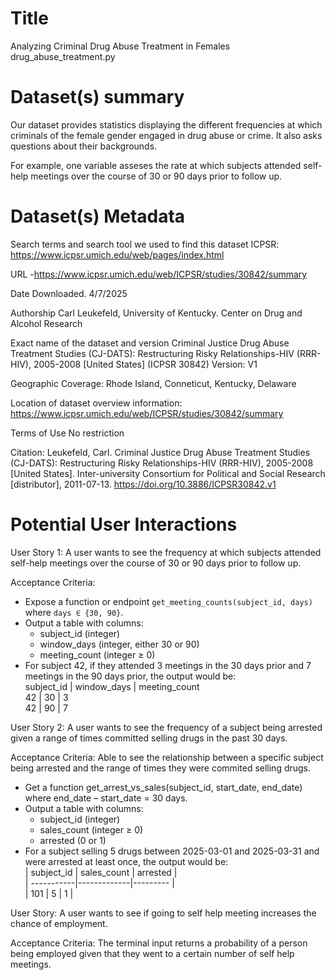 # Title
Analyzing Criminal Drug Abuse Treatment in Females
drug_abuse_treatment.py

# Dataset(s) summary
Our dataset provides statistics displaying the different frequencies at which
criminals of the female gender engaged in drug abuse or crime. It also asks
questions about their backgrounds.

For example, one variable asseses the rate at which subjects attended self-help
meetings over the course of 30 or 90 days prior to follow up. 

# Dataset(s) Metadata

Search terms and search tool we used to find this dataset
ICPSR: https://www.icpsr.umich.edu/web/pages/index.html 


URL -https://www.icpsr.umich.edu/web/ICPSR/studies/30842/summary 


Date Downloaded.
4/7/2025


Authorship
Carl Leukefeld, University of Kentucky. Center on Drug and Alcohol Research


Exact name of the dataset and version
Criminal Justice Drug Abuse Treatment Studies (CJ-DATS): Restructuring Risky Relationships-HIV (RRR-HIV), 2005-2008 [United States] (ICPSR 30842)
Version: V1


Geographic Coverage:
Rhode Island, Conneticut, Kentucky, Delaware


Location of dataset overview information:
https://www.icpsr.umich.edu/web/ICPSR/studies/30842/summary

Terms of Use
No restriction

Citation:
Leukefeld, Carl. Criminal Justice Drug Abuse Treatment Studies (CJ-DATS): Restructuring Risky Relationships-HIV (RRR-HIV), 2005-2008 [United States]. Inter-university Consortium for Political and Social Research [distributor], 2011-07-13. https://doi.org/10.3886/ICPSR30842.v1

# Potential User Interactions

User Story 1: A user wants to see the frequency at which subjects attended self-help meetings over the course of 30 or 90 days prior to follow up.

Acceptance Criteria:
* Expose a function or endpoint `get_meeting_counts(subject_id, days)` where `days ∈ {30, 90}`.  
* Output a table with columns:  
   - subject_id (integer)  
   - window_days (integer, either 30 or 90)  
   - meeting_count (integer ≥ 0)  
* For subject 42, if they attended 3 meetings in the 30 days prior and 7 meetings in the 90 days prior, the output would be:  
subject_id | window_days | meeting_count  
42 | 30 | 3  
42 | 90 | 7  

 



User Story 2: A user wants to see the frequency of a subject being arrested given a range of times committed selling drugs in the past 30 days.

Acceptance Criteria:
Able to see the relationship between a specific subject being arrested and the range of times they were commited selling drugs.
* Get a function get_arrest_vs_sales(subject_id, start_date, end_date) where end_date – start_date = 30 days.
* Output a table with columns:  
   - subject_id (integer)  
   - sales_count (integer ≥ 0)  
   - arrested (0 or 1)  
* For a subject selling 5 drugs between 2025-03-01 and 2025-03-31 and were arrested at least once, the output would be:  
| subject_id | sales_count | arrested |  
| -----------|-------------|--------- |  
| 101        | 5           | 1 |  

User Story: A user wants to see if going to self help meeting increases the chance of employment.

Acceptance Criteria:
The terminal input returns a probability of a person being employed given that they went to a certain number of self help meetings. 